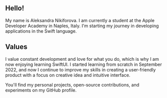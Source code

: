 ## Hello!
My name is Aleksandra Nikiforova. I am currently a student at the Apple Developer Academy in Naples, Italy. I'm starting my journey in developing applications in the Swift language.

## Values
I value constant development and love for what you do, which is why I am now enjoying learning SwiftUI. I started learning from scratch in September 2022, and now I continue to improve my skills in creating a user-friendly product with a focus on creative idea and intuitive interface.

You'll find my personal projects, open-source contributions, and experiments on my GitHub profile.

